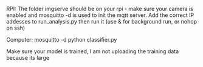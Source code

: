 RPI:
  The folder imgserve should be on your rpi - make sure your camera is enabled and mosquitto -d is used to init the mqtt server. 
  Add the correct IP addesses to run_analysis.py then run it (use & for background run, or nohop on ssh)

Computer:
  mosquitto -d
  python classifier.py
  
 Make sure your model is trained, I am not uploading the training data because its large
 
 
